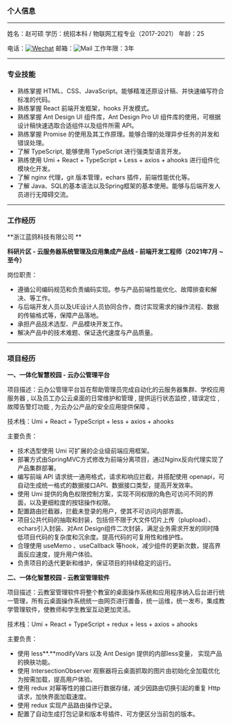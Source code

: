 

### 个人信息 ###

----

姓名：赵可硕                          学历：统招本科 / 物联网工程专业（2017-2021）       年龄：25                          

电话：[![Wechat](https://img.shields.io/badge/-13253075261-07c160?style=flat-square&logo=Wechat&logoColor=white)](https://www.linkedin.com/in/alexey-khachatryan-8707b7a5/)       邮箱：![Mail](https://img.shields.io/badge/-2370405298@qq.com-gray?style=flat-square&logo=gmail&logoColor=red&link=)                                   工作年限：3年

-----

### 专业技能

- 熟练掌握 HTML、CSS、JavaScript。能够精准还原设计稿、并快速编写符合标准的代码。
- 熟练掌握 React 前端开发框架，hooks 开发模式。
- 熟练掌握 Ant Design UI 组件库，Ant Design Pro UI 组件库的使用，可根据设计稿快速选取合适组件以及组件所需 API。
- 熟练掌握 Promise 的使用及其工作原理。能够合理的处理异步任务的并发和错误处理。
- 了解 TypeScript, 能够使用 TypeScript 进行强类型语言开发。
- 熟练使用 Umi + React + TypeScript + Less +  axios + ahooks 进行组件化模块化开发。
- 了解 nginx 代理，git 版本管理，echars 插件，前端性能优化等。
- 了解 Java、SQL的基本语法以及Spring框架的基本使用。能够与后端开发人员进行无障碍交流。

---

### 工作经历

**浙江蓝鸽科技有限公司 **

**科研片区 - 云服务器系统管理及应用集成产品线 - 前端开发工程师（2021年7月 ~ 至今）**

岗位职责：

- 遵循公司编码规范和负责编码实现。参与产品前端性能优化、故障排查和解决、等工作。
- 与后端开发人员以及UE设计人员协同合作，商讨实现需求的操作流程、数据的传输格式等，保障产品落地。
- 承担产品技术选型、产品模块开发工作。
- 解决产品中的技术难题、保证迭代速度与产品质量。

----

### 项目经历

**一、一体化智慧校园 - 云办公管理平台**

项目描述：云办公管理平台旨在帮助管理员完成自动化的云服务器集群、学校应用服务器 , 以及员工办公云桌面的日常维护和管理 , 提供运行状态监控 , 错误定位 , 故障告警灯功能 , 为云办公产品的安全应用提供保障 。

技术栈：Umi + React + TypeScript + less +  axios + ahooks

主要负责： 

 - 技术选型使用 Umi 可扩展的企业级前端应用框架。
 - 部署方式由SpringMVC方式修改为前端分离项目，通过Nginx反向代理实现了产品集群部署。
 - 编写前端 API 请求统一通用格式，请求和响应拦截，并搭配使用 openapi，可自动生成统一格式的数据接口API、数据接口类型，提高开发效率。
 - 使用 Umi 提供的角色权限控制方案，实现不同权限的角色可访问不同的界面，以及更细粒度的按钮操作权限。
 - 配置路由拦截器，拦截未登录的用户，使其不可访问内部界面。
 - 项目公共代码的抽取和封装，包括但不限于大文件切片上传（plupload）、echars引入封装、对Ant Design组件二次封装，满足业务需求开发的同时降低项目代码的复杂度和沉余度。提高代码的可复用性和维护性。
 - 合理使用 useMemo 、useCallback 等hook，减少组件的更新次数，提高界面反应速度，提升用户体验。
 - 负责项目的迭代更新和维护，保证项目的持续稳定的运行。



**二、一体化智慧校园 - 云教室管理软件**

项目描述：云教室管理软件将整个教室的桌面操作系统和应用程序纳入后台进行统一管理，所有云桌面操作系统统一由网页进行置备，统一运维，统一发布，集成教学管理软件，使教师和学生教室互动更加灵活。

技术栈：Umi + React + TypeScript + redux + less +  axios + ahooks

主要负责：

- 使用 less**.**modifyVars 以及 Ant Design 提供的内部less变量， 实现产品的换肤功能。
- 使用 IntersectionObserver 观察器将云桌面抓取的图片由初始化全加载优化为按需加载，提高用户体验。
- 使用 redux 对幂等性的接口进行数据存储，减少因路由切换引起的重复 Http 请求，加快界面加载速度。
- 使用 redux 实现产品路由操作记录。
- 配置了自动生成打包记录和版本号插件、可方便区分当前包的版本。